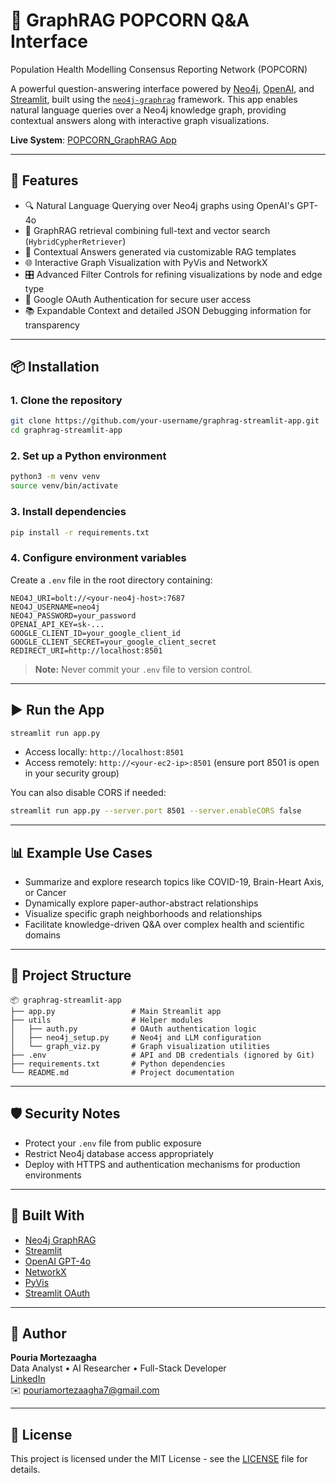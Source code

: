 # 🤖 GraphRAG POPCORN Q&A Interface
Population Health Modelling Consensus Reporting Network (POPCORN) 

A powerful question-answering interface powered by [Neo4j](https://neo4j.com/), [OpenAI](https://openai.com/), and [Streamlit](https://streamlit.io/), built using the [`neo4j-graphrag`](https://github.com/neo4j/neo4j-graphrag-python) framework. This app enables natural language queries over a Neo4j knowledge graph, providing contextual answers along with interactive graph visualizations.

**Live System**: [POPCORN_GraphRAG App](http://ec2-52-60-155-21.ca-central-1.compute.amazonaws.com/popcorn)

---

## 🚀 Features

- 🔍 Natural Language Querying over Neo4j graphs using OpenAI's GPT-4o
- 🧠 GraphRAG retrieval combining full-text and vector search (`HybridCypherRetriever`)
- 📎 Contextual Answers generated via customizable RAG templates
- 🌐 Interactive Graph Visualization with PyVis and NetworkX
- 🎛 Advanced Filter Controls for refining visualizations by node and edge type
- 🔐 Google OAuth Authentication for secure user access
- 📚 Expandable Context and detailed JSON Debugging information for transparency

---

## 📦 Installation

### 1. Clone the repository

```bash
git clone https://github.com/your-username/graphrag-streamlit-app.git
cd graphrag-streamlit-app
```

### 2. Set up a Python environment

```bash
python3 -m venv venv
source venv/bin/activate
```

### 3. Install dependencies

```bash
pip install -r requirements.txt
```

### 4. Configure environment variables

Create a `.env` file in the root directory containing:

```env
NEO4J_URI=bolt://<your-neo4j-host>:7687
NEO4J_USERNAME=neo4j
NEO4J_PASSWORD=your_password
OPENAI_API_KEY=sk-...
GOOGLE_CLIENT_ID=your_google_client_id
GOOGLE_CLIENT_SECRET=your_google_client_secret
REDIRECT_URI=http://localhost:8501
```

> **Note:** Never commit your `.env` file to version control.

---

## ▶️ Run the App

```bash
streamlit run app.py
```

- Access locally: `http://localhost:8501`
- Access remotely: `http://<your-ec2-ip>:8501` (ensure port 8501 is open in your security group)

You can also disable CORS if needed:

```bash
streamlit run app.py --server.port 8501 --server.enableCORS false
```

---

## 📊 Example Use Cases

- Summarize and explore research topics like COVID-19, Brain-Heart Axis, or Cancer
- Dynamically explore paper-author-abstract relationships
- Visualize specific graph neighborhoods and relationships
- Facilitate knowledge-driven Q&A over complex health and scientific domains

---

## 📁 Project Structure

```
📦 graphrag-streamlit-app
├── app.py                 # Main Streamlit app
├── utils                  # Helper modules
│   ├── auth.py            # OAuth authentication logic
│   ├── neo4j_setup.py     # Neo4j and LLM configuration
│   └── graph_viz.py       # Graph visualization utilities
├── .env                   # API and DB credentials (ignored by Git)
├── requirements.txt       # Python dependencies
└── README.md              # Project documentation
```

---

## 🛡 Security Notes

- Protect your `.env` file from public exposure
- Restrict Neo4j database access appropriately
- Deploy with HTTPS and authentication mechanisms for production environments

---

## 🧠 Built With

- [Neo4j GraphRAG](https://github.com/neo4j/neo4j-graphrag-python)
- [Streamlit](https://streamlit.io/)
- [OpenAI GPT-4o](https://openai.com/)
- [NetworkX](https://networkx.org/)
- [PyVis](https://pyvis.readthedocs.io/)
- [Streamlit OAuth](https://github.com/streamlit/streamlit)

---

## 👤 Author

**Pouria Mortezaagha**  
Data Analyst • AI Researcher • Full-Stack Developer  
[LinkedIn](https://www.linkedin.com/in/pouria-mortezaagha/)  
✉️ pouriamortezaagha7@gmail.com

---

## 📄 License

This project is licensed under the MIT License - see the [LICENSE](LICENSE) file for details.

